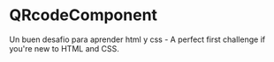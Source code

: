 # QRcodeComponent
Un buen desafio para aprender html y css - A perfect first challenge if you're new to HTML and CSS.
